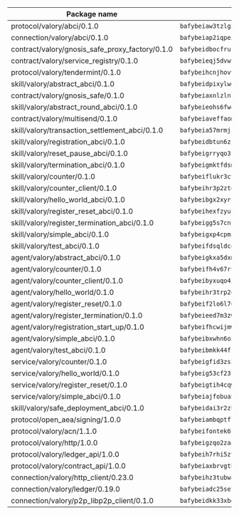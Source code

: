| Package name                                                  | Package hash                                                  |
| ------------------------------------------------------------- | ------------------------------------------------------------- |
| protocol/valory/abci/0.1.0                                    | `bafybeiaw3tzlg3rkvnn5fcufblktmfwngmxugn4yo7pyjp76zz6aqtqcay` |
| connection/valory/abci/0.1.0                                  | `bafybeiap2iqpexya667merizj6h75267zurbbxhzcijrxu6hdt2wmkrhai` |
| contract/valory/gnosis_safe_proxy_factory/0.1.0               | `bafybeidbocfrust66bagafrzqiniyv2p7kp3i5tgpuiepmuztsnjin2qpe` |
| contract/valory/service_registry/0.1.0                        | `bafybeieqj5dvwttrxigie6kffbhysfjimapbp7zhsgojyukxsjns2dtkny` |
| protocol/valory/tendermint/0.1.0                              | `bafybeihcnjhovvyyfbkuw5sjyfx2lfd4soeocfqzxz54g67333m6nk5gxq` |
| skill/valory/abstract_abci/0.1.0                              | `bafybeidpixylwoisuciygaqnerwfk4wnbropwc2ghvtlmqusqxe6pyz5iu` |
| contract/valory/gnosis_safe/0.1.0                             | `bafybeiaxnlzlnlb34ud6wrsm2el477xnubhpe36gh4pcvmvurfz2uafbve` |
| skill/valory/abstract_round_abci/0.1.0                        | `bafybeieohs6fw4f55rbogp4ijzns4zw3ksvbc76oxcmghtx5tyepbllkhe` |
| contract/valory/multisend/0.1.0                               | `bafybeiaveffaomsnmsc5hx62o77u7ilma6eipox7m5lrwa56737ektva3i` |
| skill/valory/transaction_settlement_abci/0.1.0                | `bafybeia57mrmjz2dfmb5vwxe2a2sfhyzd23j4xknaxzf7sbyjknkig2n7u` |
| skill/valory/registration_abci/0.1.0                          | `bafybeidbtun6zjbdvvjtou5syr2uazhhmgpqg4hzt35hsrz2sm5wm4ywbm` |
| skill/valory/reset_pause_abci/0.1.0                           | `bafybeigrryqo3fwlyuke7laqxzqodjqcas4twpbcnobbumlan6xwrvequy` |
| skill/valory/termination_abci/0.1.0                           | `bafybeigmktfdsmvyfvrn5ymsyuwq2uxh2bgxsnpyn6tsvfzwt7ghzzquqe` |
| skill/valory/counter/0.1.0                                    | `bafybeiflukr3ctanj5sqpvzxtejpk3sbuffmkam2enmle5rqx2huuu4jdy` |
| skill/valory/counter_client/0.1.0                             | `bafybeihr3p2ztqpbgzuo4xi7gwq4hjcc3khibirritnxkajaugshlzxjke` |
| skill/valory/hello_world_abci/0.1.0                           | `bafybeibgx2xyrc7azujgfuzer4idgvviky27pkwtzblvgbmkll2s4y6z3a` |
| skill/valory/register_reset_abci/0.1.0                        | `bafybeihexfzyukbzl7qj2cxtfjovv5qyt5bao5r5obwpr6yhekcxhibb2i` |
| skill/valory/register_termination_abci/0.1.0                  | `bafybeigg5s7cnki3onhk7o7wfwax5j644dvbcgoqzrzvwfpzg3joz4bf2a` |
| skill/valory/simple_abci/0.1.0                                | `bafybeigxp4cpmipmlrmgyfoisp2chl7tjqxlf3zi3x6s75xaavlgspi6ee` |
| skill/valory/test_abci/0.1.0                                  | `bafybeifdsqldcok6keopl6xnxccbdhfzvfpklprh3uqts7exhfnrvkmdou` |
| agent/valory/abstract_abci/0.1.0                              | `bafybeigkxa5dxmjqrfhrpxewlgquphqpxlonwknpgcuxdrpva2gaen5g7i` |
| agent/valory/counter/0.1.0                                    | `bafybeifh4v67rt23jh5uyqajqvc7tzxsy7utelf7arux6zhphnv6hjynza` |
| agent/valory/counter_client/0.1.0                             | `bafybeibyxuqo4itomksd6wvr3loblr2ba4jxa4x3wvtgr3rofpl5xueaaa` |
| agent/valory/hello_world/0.1.0                                | `bafybeihr3trp2q6oqbzqsgrxsuxbxwmzik2c77rtes55n4ft5qfx2atsxe` |
| agent/valory/register_reset/0.1.0                             | `bafybeif2lo6l766dv55fokrgqfz7oyb6hsmkd3okf2uzf2rgaoeivcxcuq` |
| agent/valory/register_termination/0.1.0                       | `bafybeieed7m3zwxt3pwigfygx7pnbp5n5i22xranoojy2iuyf7m2qbf2fa` |
| agent/valory/registration_start_up/0.1.0                      | `bafybeifhcwijmwe4266afjpzqnnvx4hvtildfyzsm6frdc5jbz7mvnyosm` |
| agent/valory/simple_abci/0.1.0                                | `bafybeibxwhn6o32dv5ulj3eulbudkx5b4tmi25yja4ef4wqwaopg6avsyi` |
| agent/valory/test_abci/0.1.0                                  | `bafybeibmkk44ffaedojxc7q7dzdqauhdqdg5562dg363opp7c6me4hymyy` |
| service/valory/counter/0.1.0                                  | `bafybeigfid3zs3mctvxy7ztxbndz2is542oxcz2hznh4lfvtqimov4dhlu` |
| service/valory/hello_world/0.1.0                              | `bafybeig53cf23r6yrazed7bfdasamzyytrfzumxi7eiifcrtvha2znifti` |
| service/valory/register_reset/0.1.0                           | `bafybeigtih4cqwipjjr3alrtzkaws3qlibxuqdfrh5wtkwky3rxlyilmnm` |
| service/valory/simple_abci/0.1.0                              | `bafybeiajfobuahkvjsrfgbtzm3ao3rsuvnlyimdw3bqtlmnh3sn6psuag4` |
| skill/valory/safe_deployment_abci/0.1.0                       | `bafybeidai3r2zby6mdjf6nvxqz5i3ikg3pdycyjctsfl3sahqlysi6kwbq` |
| protocol/open_aea/signing/1.0.0                               | `bafybeiambqptflge33eemdhis2whik67hjplfnqwieoa6wblzlaf7vuo44` |
| protocol/valory/acn/1.1.0                                     | `bafybeifontek6tvaecatoauiule3j3id6xoktpjubvuqi3h2jkzqg7zh7a` |
| protocol/valory/http/1.0.0                                    | `bafybeigzqo2zaakcjtzzsm6dh4x73v72xg6ctk6muyp5uq5ueb7y34fbxy` |
| protocol/valory/ledger_api/1.0.0                              | `bafybeih7rhi5zvfvwakx5ifgxsz2cfipeecsh7bm3gnudjxtvhrygpcftq` |
| protocol/valory/contract_api/1.0.0                            | `bafybeiaxbrvgtbdrh4lslskuxyp4awyr4whcx3nqq5yrr6vimzsxg5dy64` |
| connection/valory/http_client/0.23.0                          | `bafybeihz3tubwado7j3wlivndzzuj3c6fdsp4ra5r3nqixn3ufawzo3wii` |
| connection/valory/ledger/0.19.0                               | `bafybeiadc25se7dgnn4mufztwpzdono4xsfs45qknzdqyi3gckn6ccuv44` |
| connection/valory/p2p_libp2p_client/0.1.0                     | `bafybeidkk33xbga54szmitk6uwsi3ef56hbbdbuasltqtiyki34hgfpnxa` |
